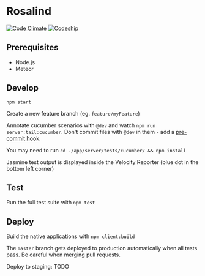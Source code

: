 # Rosalind

[![Code Climate](https://img.shields.io/codeclimate/github/Carbonative/rosalind.svg)](https://codeclimate.com/github/Carbonative/rosalind)
[![Codeship](https://img.shields.io/codeship/f5c381e0-2bd9-0133-ccfb-26f31a616e04.svg)](https://codeship.com/projects/98454)

## Prerequisites

 - Node.js
 - Meteor

## Develop

`npm start`

Create a new feature branch (eg. `feature/myFeature`)

Annotate cucumber scenarios with `@dev` and watch `npm run server:tail:cucumber`. Don't commit files with `@dev` in them - add a [pre-commit hook](https://gist.github.com/albertzak/8d512b923533077f4df5).

You may need to run `cd ./app/server/tests/cucumber/ && npm install`

Jasmine test output is displayed inside the Velocity Reporter (blue dot in the bottom left corner)

## Test

Run the full test suite with `npm test`

## Deploy

Build the native applications with `npm client:build`

The `master` branch gets deployed to production automatically when all tests pass. Be careful when merging pull requests.

Deploy to staging: TODO
